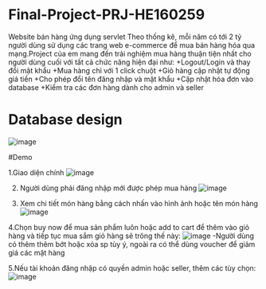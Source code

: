 # Final-Project-PRJ-HE160259
Website bán hàng ứng dụng servlet
Theo thống kê, mỗi năm có tới 2 tỷ người dùng sử dụng các trang web e-commerce để mua bán hàng hóa qua mạng.Project của em mang đến trải nghiệm mua hàng thuận tiện nhất cho người dùng cuối với tất cả chức năng hiện đại như:
+Logout/Login và thay đổi mật khẩu 
+Mua hàng chỉ với 1 click chuột
+Giỏ hàng cập nhật tự động giá tiền
+Cho phép đổi tên đăng nhập và mặt khẩu
+Cập nhật hóa đơn vào database
+Kiểm tra các đơn hàng dành cho admin và seller 

# Database design 
![image](https://user-images.githubusercontent.com/100283929/156034321-8e7c242f-b1ad-4f91-9a99-babbae89d3df.png)

#Demo

1.Giao diện chính 
![image](https://user-images.githubusercontent.com/100283929/156138055-6f793046-4bb8-49d1-bdfa-6bf66e3f1a62.png)

2. Người dùng phải đăng nhập mới được phép mua hàng
![image](https://user-images.githubusercontent.com/100283929/156138556-7feb0c94-b277-48f3-831a-f0d1b1613be2.png)

3. Xem chi tiết món hàng bằng cách nhấn vào hình ảnh hoặc tên món hàng
![image](https://user-images.githubusercontent.com/100283929/156138280-9db301d6-c077-4176-8912-453e5b17de42.png)

4.Chọn buy now để mua sản phẩm luôn hoặc add to cart để thêm vào giỏ hàng và tiếp tục mua sắm
giỏ hàng sẽ trông thế này:
![image](https://user-images.githubusercontent.com/100283929/156140042-262d2655-aee7-4705-9c92-7da7e042aab5.png)
-Người dùng có thêm thêm bớt hoặc xóa sp tùy ý, ngoài ra có thể dùng voucher để giảm giá các mặt hàng

5.Nếu tài khoản đăng nhập có quyền admin hoặc seller, thêm các tùy chọn:
![image](https://user-images.githubusercontent.com/100283929/156160745-b6e0d12a-94c9-432d-9211-3c5432997d8c.png)

